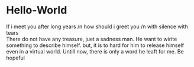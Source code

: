 # Hello-World
If i meet you after long years /n how should i greet you /n with silence with tears  
There do not have any treasure, juet a sadness man. He want to wirite something to describe himself.
but, it is to hard for him to release himself even in a virtual world.
Untill now, there is only a word he leaft for me.
Be hopeful
